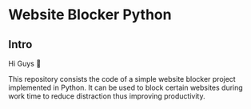 # Website Blocker Python

## Intro

Hi Guys 👋

This repository consists the code of a simple website blocker project implemented in Python. It can be used to block certain websites during work time to reduce distraction thus improving productivity.
